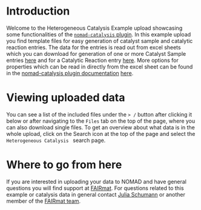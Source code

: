 # Introduction
Welcome to the Heterogeneous Catalysis Example upload showcasing some functionalities of the [`nomad-catalysis` plugin](https://github.com/FAIRmat-NFDI/nomad-catalysis-plugin).
In this example upload you find template files for easy generation of catalyst sample and catalytic reaction entries. The data for the entries is read out from excel sheets which you can download for generation of one or more Catalyst Sample entries [here](https://github.com/FAIRmat-NFDI/nomad-catalysis-plugin/tree/main/src/nomad_catalysis/example_uploads/template_example/template_CatalystSampleCollection.xlsx) and for a Catalytic Reaction entry [here](https://github.com/FAIRmat-NFDI/nomad-catalysis-plugin/tree/main/src/nomad_catalysis/example_uploads/template_CatalyticReaction.xlsx). More options for properties which can be read in directly from the excel sheet can be found in the [nomad-catalysis plugin documentation](https://fairmat-nfdi.github.io/nomad-catalysis-plugin/) [here](https://fairmat-nfdi.github.io/nomad-catalysis-plugin/how_to/use_this_plugin.html#format-of-the-csv-or-xlsx-data-file).

# Viewing uploaded data

You can see a list of the included files under the `> /` button after clicking it below or after navigating to the `Files` tab on the top of the page, where you can also download single files.
To get an overview about what data is in the whole upload, click on the Search icon at the top of the page and select the `Heterogeneous Catalysis ` search page.


# Where to go from here

If you are interested in uploading your data to NOMAD and have general questions you will find support at [FAIRmat](https://www.fairmat-nfdi.eu/fairmat/). For questions related to this example or catalysis data in general contact [Julia Schumann](mailto:jschumann@physik.hu-berlin.de) or another member of the [FAIRmat team](https://www.fairmat-nfdi.eu/fairmat/about-fairmat/contact-fairmat).
